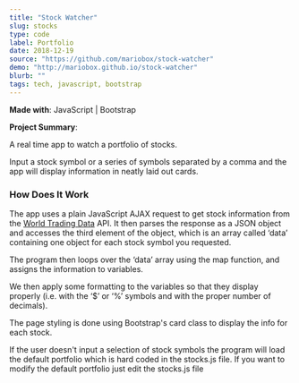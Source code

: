 ```yaml
---
title: "Stock Watcher"
slug: stocks
type: code
label: Portfolio
date: 2018-12-19
source: "https://github.com/mariobox/stock-watcher"
demo: "http://mariobox.github.io/stock-watcher"
blurb: ""
tags: tech, javascript, bootstrap
---
```


**Made with**: <i class="icon-javascript"></i> JavaScript | <i class="icon-bootstrap"></i> Bootstrap

**Project Summary**:

A real time app to watch a portfolio of stocks.

Input a stock symbol or a series of symbols separated by a comma and the app will display information in neatly laid out cards.

### How Does It Work

The app uses a plain JavaScript AJAX request to get stock information from the [World Trading Data](https://www.worldtradingdata.com/) API. It then parses the response as a JSON object and accesses the third element of the object, which is an array called &lsquo;data&rsquo; containing one object for each stock symbol you requested.

The program then loops over the &lsquo;data&rsquo; array using the map function, and assigns the information to variables.

We then apply some formatting to the variables so that they display properly (i.e. with the &lsquo;$&rsquo; or &lsquo;%&rsquo; symbols and with the proper number of decimals).

The page styling is done using Bootstrap's card class to display the info for each stock.

If the user doesn't input a selection of stock symbols the program will load the default portfolio which is hard coded in the stocks.js file. If you want to modify the default portfolio just edit the stocks.js file



